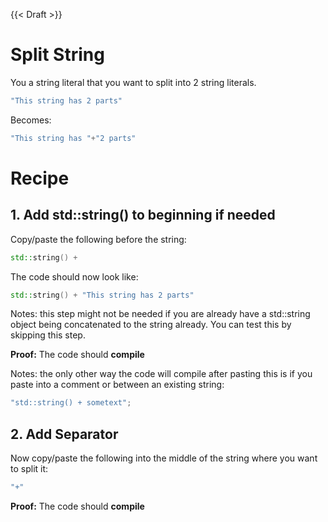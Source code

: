 {{< Draft >}}

# Split String

You a string literal that you want to split into 2 string literals.

```cpp
"This string has 2 parts"
```

Becomes:

```cpp
"This string has "+"2 parts"
```

# Recipe

## 1. Add std::string() to beginning if needed

Copy/paste the following before the string:

```cpp
std::string() +
```

The code should now look like:

```cpp
std::string() + "This string has 2 parts"
```

Notes: this step might not be needed if you are already have a std::string object being concatenated to the string already.
You can test this by skipping this step.

**Proof:** The code should **compile**

Notes: the only other way the code will compile after pasting this is if you paste into a comment or between an existing string:

```cpp
"std::string() + sometext";
```

## 2. Add Separator

Now copy/paste the following into the middle of the string where you want to split it:

```cpp
"+"
```

**Proof:** The code should  **compile**
